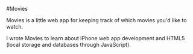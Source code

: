 #Movies

Movies is a little web app for keeping track of which movies you'd like to watch.

I wrote Movies to learn about iPhone web app development and HTML5 (local storage and databases through JavaScript). 